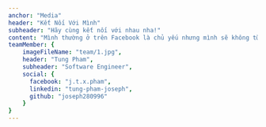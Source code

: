 ```yaml
---
anchor: "Media"
header: "Kết Nối Với Mình"
subheader: "Hãy cùng kết nối với nhau nha!"
content: "Mình thường ở trên Facebook là chủ yếu nhưng mình sẽ không từ chối lời mời kết bạn trên LinkedIn hoặc follow trên GitHub đâu."
teamMember: {
    imageFileName: "team/1.jpg",
    header: "Tung Pham",
    subheader: "Software Engineer",
    social: {
      facebook: "j.t.x.pham",
      linkedin: "tung-pham-joseph",
      github: "joseph280996"
    }
}
---
```

